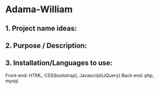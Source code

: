 # Adama-William

## 1. Project name ideas:

## 2. Purpose / Description:

## 3. Installation/Languages to use:
Front-end: HTML, CSS(bootstrap), Javascript(JQuery)
Back-end: php, mysql
